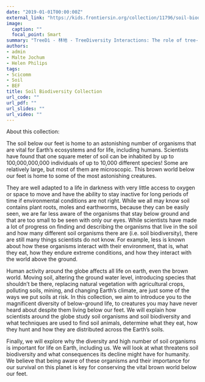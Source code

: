 ```yaml
---
date: "2019-01-01T00:00:00Z"
external_link: "https://kids.frontiersin.org/collection/11796/soil-biodiversity"
image:
  caption: ""
  focal_point: Smart
summary: "TreeDì - 林地 - TreeDiversity Interactions: The role of tree-tree interactions in local neighbourhoods in Chinese subtropical forests"
authors:
- admin 
- Malte Jochum
- Helen Philips
tags:
- Scicomm
- Soil
- BEF
title: Soil Biodiversity Collection
url_code: ""
url_pdf: ""
url_slides: ""
url_video: ""
---
```


About this collection:

The soil below our feet is home to an astonishing number of organisms that are vital for Earth’s ecosystems and for life, including humans. Scientists have found that one square meter of soil can be inhabited by up to 100,000,000,000 individuals of up to 10,000 different species! Some are relatively large, but most of them are microscopic. This brown world below our feet is home to some of the most astonishing creatures.

They are well adapted to a life in darkness with very little access to oxygen or space to move and have the ability to stay inactive for long periods of time if environmental conditions are not right. While we all may know soil contains plant roots, moles and earthworms, because they can be easily seen, we are far less aware of the organisms that stay below ground and that are too small to be seen with only our eyes.
While scientists have made a lot of progress on finding and describing the organisms that live in the soil and how many different soil organisms there are (i.e. soil biodiversity), there are still many things scientists do not know. For example, less is known about how these organisms interact with their environment, that is, what they eat, how they endure extreme conditions, and how they interact with the world above the ground.

Human activity around the globe affects all life on earth, even the brown world. Moving soil, altering the ground water level, introducing species that shouldn’t be there, replacing natural vegetation with agricultural crops, polluting soils, mining, and changing Earth’s climate, are just some of the ways we put soils at risk. In this collection, we aim to introduce you to the magnificent diversity of below-ground life, to creatures you may have never heard about despite them living below our feet. We will explain how scientists around the globe study soil organisms and soil biodiversity and what techniques are used to find soil animals, determine what they eat, how they hunt and how they are distributed across the Earth’s soils.

Finally, we will explore why the diversity and high number of soil organisms is important for life on Earth, including us. We will look at what threatens soil biodiversity and what consequences its decline might have for humanity. We believe that being aware of these organisms and their importance for our survival on this planet is key for conserving the vital brown world below our feet. 